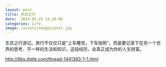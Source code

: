 ```yaml
---
layout: post
title: 东京之行
date:  2019-05-25 14:20:06
categories: Life
image: /assets/images/post.jpg
---
```


东京之行游记。旅行不仅仅只是“上车睡觉，下车拍照”，而是要记录下在另一个世界的思考、不一样的生活和知识，这段经历，会真正成为你的人生财富。

http://bbs.dgtle.com/thread-1441383-1-1.html
